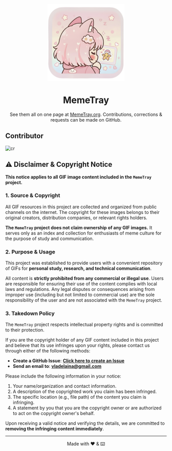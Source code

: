 <!-- Project Title + Logo -->
<div align="center">
  <a href="https://memetray.org/" target="_blank">
    <img src="Images/MemeTray.png" alt="MemeTray" width="240">
  </a>
  <h1>MemeTray</h1>
</div>

<p align="center">
See them all on one page at <a href="https://memetray.org/">MemeTray.org</a>. Contributions, corrections & requests can be made on GitHub.</p>
</p>

## Contributor

![cr](https://contrib.rocks/image?repo=MemeTray/MemeTray)

## ⚠️ Disclaimer & Copyright Notice

**This notice applies to all GIF image content included in the `MemeTray` project.**

### 1. Source & Copyright

All GIF resources in this project are collected and organized from public channels on the internet. The copyright for these images belongs to their original creators, distribution companies, or relevant rights holders.

**The `MemeTray` project does not claim ownership of any GIF images.** It serves only as an index and collection for enthusiasts of meme culture for the purpose of study and communication.

### 2. Purpose & Usage

This project was established to provide users with a convenient repository of GIFs for **personal study, research, and technical communication**.

All content is **strictly prohibited from any commercial or illegal use**. Users are responsible for ensuring their use of the content complies with local laws and regulations. Any legal disputes or consequences arising from improper use (including but not limited to commercial use) are the sole responsibility of the user and are not associated with the `MemeTray` project.

### 3. Takedown Policy

The `MemeTray` project respects intellectual property rights and is committed to their protection.

If you are the copyright holder of any GIF content included in this project and believe that its use infringes upon your rights, please contact us through either of the following methods:

* **Create a GitHub Issue**: [**Click here to create an Issue**](https://github.com/vladelaina/MemeTray/issues)
* **Send an email to**: [**vladelaina@gmail.com**](mailto:vladelaina@gmail.com)

Please include the following information in your notice:

1.  Your name/organization and contact information.
2.  A description of the copyrighted work you claim has been infringed.
3.  The specific location (e.g., file path) of the content you claim is infringing.
4.  A statement by you that you are the copyright owner or are authorized to act on the copyright owner's behalf.

Upon receiving a valid notice and verifying the details, we are committed to **removing the infringing content immediately**.

---

<div align="center">
  Made with ❤️ & ⌨️
</div>
